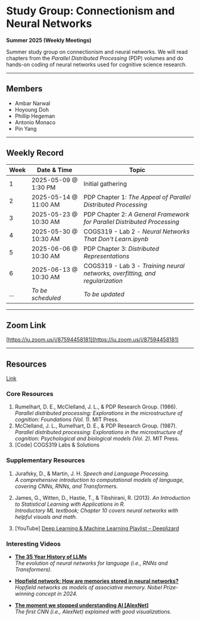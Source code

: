 # Study Group: Connectionism and Neural Networks  
**Summer 2025 (Weekly Meetings)**

Summer study group on connectionism and neural networks. We will read chapters from the *Parallel Distributed Processing* (PDP) volumes and do hands-on coding of neural networks used for cognitive science research.

---

## Members
- Ambar Narwal
- Hoyoung Doh
- Phillip Hegeman
- Antonio Monaco
- Pin Yang

---

## Weekly Record

| Week | Date & Time           | Topic                                                                              |
|------|-----------------------|------------------------------------------------------------------------------------|
| 1    | 2025-05-09 @ 1:30 PM  | Initial gathering                                                                  |
| 2    | 2025-05-14 @ 11:00 AM | PDP Chapter 1: *The Appeal of Parallel Distributed Processing*                     |
| 3    | 2025-05-23 @ 10:30 AM | PDP Chapter 2: *A General Framework for Parallel Distributed Processing*           |
| 4    | 2025-05-30 @ 10:30 AM | COGS319 - Lab 2 - *Neural Networks That Don't Learn.ipynb*                         |
| 5    | 2025-06-06 @ 10:30 AM | PDP Chapter 3: *Distributed Representations*                                       |
| 6    | 2025-06-13 @ 10:30 AM | COGS319 - Lab 3 - *Training neural networks, overfitting, and regularization*      |
| ...  | _To be scheduled_     | _To be updated_                                                                    |

---

## Zoom Link
[https://iu.zoom.us/j/87594458181](https://iu.zoom.us/j/87594458181)

---

## Resources
[Link](https://indiana-my.sharepoint.com/:f:/g/personal/hdoh_iu_edu/EsDl4uiI0SxEqpRWWw4i8q4BhocvKALSkL_ujO5O0CPb-w?e=UGUuSl)

### Core Resources
1. Rumelhart, D. E., McClelland, J. L., & PDP Research Group. (1986). *Parallel distributed processing: Explorations in the microstructure of cognition: Foundations (Vol. 1)*. MIT Press.
2. McClelland, J. L., Rumelhart, D. E., & PDP Research Group. (1987). *Parallel distributed processing: Explorations in the microstructure of cognition: Psychological and biological models (Vol. 2)*. MIT Press.
3. \[Code\] COGS319 Labs & Solutions

### Supplementary Resources
1. Jurafsky, D., & Martin, J. H. *Speech and Language Processing.*  
   _A comprehensive introduction to computational models of language, covering CNNs, RNNs, and Transformers._

2. James, G., Witten, D., Hastie, T., & Tibshirani, R. (2013). *An Introduction to Statistical Learning with Applications in R.*  
   _Introductory ML textbook; Chapter 10 covers neural networks with helpful visuals and math._

3. \[YouTube\] [Deep Learning & Machine Learning Playlist – Deeplizard](https://www.youtube.com/watch?v=gZmobeGL0Yg&list=PLZbbT5o_s2xq7LwI2y8_QtvuXZedL6tQU)

### Interesting Videos

- [**The 35 Year History of LLMs**](https://www.youtube.com/watch?v=OFS90-FX6pg)  
  _The evolution of neural networks for language (i.e., RNNs and Transformers)._

- [**Hopfield network: How are memories stored in neural networks?**](https://youtu.be/piF6D6CQxUw?si=o-yhyvDf04ws0ceB)  
  _Hopfield networks as models of associative memory. Nobel Prize-winning concept in 2024._

- [**The moment we stopped understanding AI \[AlexNet\]**](https://youtu.be/UZDiGooFs54?si=tPUl4ZdoURbMf9N4)  
  _The first CNN (i.e., AlexNet) explained with good visualizations._
